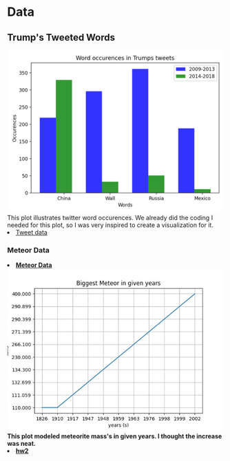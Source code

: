 <html>

<h1> Data </h1>

<body>
<h2> Trump's Tweeted Words</h2>
<img src='tweets.png'>
This plot illustrates twitter word occurences. We already did the coding I needed for this plot, so I was very inspired to create a visualization for it.  <li><a href='https://github.com/bpb27/trump_tweet_data_archive'>Tweet data</a></li>

<h3><B> Meteor Data <B></h3>
<li><a href="https://data.nasa.gov/resource/y77d-th95.json">Meteor Data</a></li>
<img src='meteor.jpg'>
This plot modeled meteorite mass's in given years. I thought the increase was neat.
<li><a href="https://github.com/mikeizbicki/cmc-csci040/tree/2021fall/hw_02">hw2</a></li>
</body>

</html>